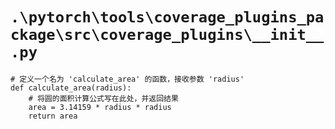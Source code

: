 # `.\pytorch\tools\coverage_plugins_package\src\coverage_plugins\__init__.py`

```
# 定义一个名为 'calculate_area' 的函数，接收参数 'radius'
def calculate_area(radius):
    # 将圆的面积计算公式写在此处，并返回结果
    area = 3.14159 * radius * radius
    return area
```